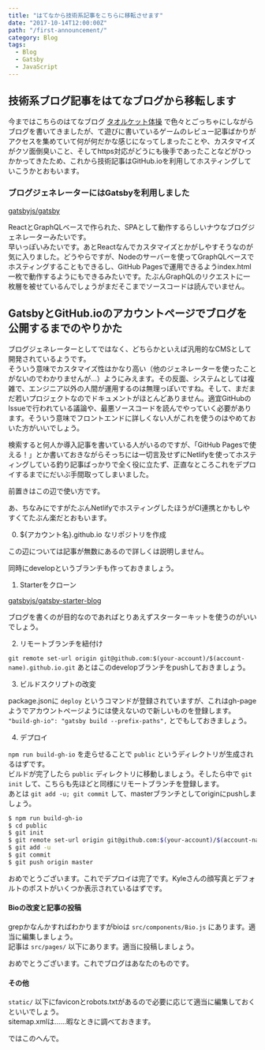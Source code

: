 ```yaml
---
title: "はてなから技術系記事をこちらに移転させます"
date: "2017-10-14T12:00:00Z"
path: "/first-announcement/"
category: Blog
tags:
  - Blog
  - Gatsby
  - JavaScript
---
```


## 技術系ブログ記事をはてなブログから移転します

今まではこちらのはてなブログ [タオルケット体操](http://hachibeechan.hateblo.jp/) で色々とごっちゃにしながらブログを書いてきましたが、て遊びに書いているゲームのレビュー記事ばかりがアクセスを集めていて何が何だかな感じになってしまったことや、カスタマイズがクソ面倒臭いこと、そしてhttps対応がどうにも後手であったことなどがひっかかってきたため、これから技術記事はGitHub.ioを利用してホスティングしていこうかとおもいます。


### ブログジェネレーターにはGatsbyを利用しました

[gatsbyjs/gatsby](https://github.com/gatsbyjs/gatsby)

ReactとGraphQLベースで作られた、SPAとして動作するらしいナウなブログジェネレーターみたいです。  
早いっぽいみたいです。あとReactなんでカスタマイズとかがしやすそうなのが気に入りました。どうやらですが、Nodeのサーバーを使ってGraphQLベースでホスティングすることもできるし、GitHub Pagesで運用できるようindex.html一枚で動作するようにもできるみたいです。たぶんGraphQLのリクエストに一枚層を被せているんでしょうがまだそこまでソースコードは読んでいません。


## GatsbyとGitHub.ioのアカウントページでブログを公開するまでのやりかた

ブログジェネレーターとしてではなく、どちらかといえば汎用的なCMSとして開発されているようです。  
そういう意味でカスタマイズ性はかなり高い（他のジェネレーターを使ったことがないのでわかりませんが…）ようにみえます。その反面、システムとしては複雑で、エンジニア以外の人間が運用するのは無理っぽいですね。そして、まだまだ若いプロジェクトなのでドキュメントがほとんどありません。適宜GitHubのIssueで行われている議論や、最悪ソースコードを読んでやっていく必要があります。そういう意味でフロントエンドに詳しくない人がこれを使うのはやめておいた方がいいでしょう。

検索すると何人か導入記事を書いている人がいるのですが、「GitHub Pagesで使える！」とか書いておきながらそっちには一切言及せずにNetlifyを使ってホスティングしている釣り記事ばっかりで全く役に立たず、正直なところこれをデプロイするまでにだいぶ手間取ってしまいました。

前置きはこの辺で使い方です。

あ、ちなみにですがたぶんNetlifyでホスティングしたほうがCI連携とかもしやすくてたぶん楽だとおもいます。


0. ${アカウント名}.github.io なリポジトリを作成

  この辺については記事が無数にあるので詳しくは説明しません。

  同時にdevelopというブランチも作っておきましょう。

1. Starterをクローン

  [gatsbyjs/gatsby-starter-blog](https://github.com/gatsbyjs/gatsby-starter-blog)

  ブログを書くのが目的なのであればとりあえずスターターキットを使うのがいいでしょう。

2. リモートブランチを紐付け

  `git remote set-url origin git@github.com:$(your-account)/$(account-name).github.io.git`
  あとはこのdevelopブランチをpushしておきましょう。

3. ビルドスクリプトの改変

  package.jsonに `deploy` というコマンドが登録されていますが、これはgh-pageようでアカウントページようには使えないので新しいものを登録します。  
  `"build-gh-io": "gatsby build --prefix-paths",` とでもしておきましょう。

4. デプロイ

  `npm run build-gh-io` を走らせることで `public` というディレクトリが生成されるはずです。  
  ビルドが完了したら `public` ディレクトリに移動しましょう。そしたら中で `git init` して、こちらも先ほどと同様にリモートブランチを登録します。  
  あとは `git add -u; git commit` して、masterブランチとしてoriginにpushしましょう。

```bash
$ npm run build-gh-io
$ cd public
$ git init
$ git remote set-url origin git@github.com:$(your-account)/$(account-name).github.io.git
$ git add -u
$ git commit
$ git push origin master
```


おめでとうございます。これでデプロイは完了です。Kyleさんの顔写真とデフォルトのポストがいくつか表示されているはずです。


#### Bioの改変と記事の投稿

grepかなんかすればわかりますがbioは `src/components/Bio.js` にあります。適当に編集しましょう。  
記事は `src/pages/` 以下にあります。適当に投稿しましょう。

おめでとうございます。これでブログはあなたのものです。


#### その他

`static/` 以下にfaviconとrobots.txtがあるので必要に応じて適当に編集しておくといいでしょう。  
sitemap.xmlは……暇なときに調べておきます。


ではこのへんで。
